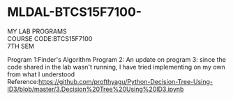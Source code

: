 # MLDAL-BTCS15F7100-
MY LAB PROGRAMS </br>
COURSE CODE:BTCS15F7100</br>
7TH SEM<br/>

Program 1:Finder's Algorithm
Program 2: 
An update on program 3: since the code shared in the lab wasn't running, I have tried implementing on my own from what I understood<br/>
Reference:https://github.com/profthyagu/Python-Decision-Tree-Using-ID3/blob/master/3.Decision%20Tree%20Using%20ID3.ipynb<br/>

